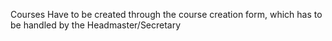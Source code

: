 Courses Have to be created through the course creation form, which has to be handled by the Headmaster/Secretary